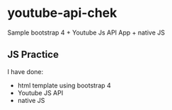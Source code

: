 # youtube-api-chek
Sample bootstrap 4 + Youtube Js API App + native JS

## JS Practice
I have done:
- html template using bootstrap 4
- Youtube JS API 
- native JS

